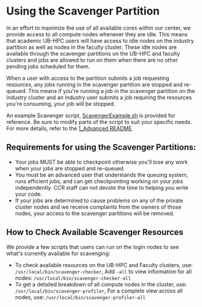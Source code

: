 # Using the Scavenger Partition

In an effort to maximize the use of all available cores within our center, we provide access to all compute nodes whenever they are idle. This means that academic UB-HPC users will have access to idle nodes on the industry partition as well as nodes in the faculty cluster. These idle nodes are available through the scavenger partitions on the UB-HPC and faculty clusters and jobs are allowed to run on them when there are no other pending jobs scheduled for them.

When a user with access to the partition submits a job requesting resources, any jobs running in the scavenger partition are stopped and re-queued. This means if you're running a job in the scavenger partition on the industry cluster and an industry user submits a job requiring the resources you're consuming, your job will be stopped.

An example Scavenger script, [ScavengerExample.sh](./ScavengerExample.sh) is provided for reference. Be sure to modify parts of the script to suit your specific needs. For more details, refer to the [1_Advanced README](../README.md).

## Requirements for using the Scavenger Partitions:

- Your jobs MUST be able to checkpoint otherwise you'll lose any work when your jobs are stopped and re-queued.
- You must be an advanced user that understands the queuing system, runs efficient jobs, and can get checkpointing working on your jobs independently. CCR staff can not devote the time to helping you write your code.
- If your jobs are determined to cause problems on any of the private cluster nodes and we receive complaints from the owners of those nodes, your access to the scavenger partitions will be removed.

## How to Check Available Scavenger Resources

We provide a few scripts that users can run on the login nodes to see what's currently available for scavenging:

- To check available resources on the UB-HPC and Faculty clusters, use: `/usr/local/bin/scavenger-checker`,
Add `-all` to view information for all nodes: `/usr/local/bin/scavenger-checker-all`
- To get a detailed breakdown of all compute nodes in the cluster, use: `/usr/local/bin/scavenger-profiler`, 
For a complete view across all nodes, use: `/usr/local/bin/scavenger-profiler-all`
